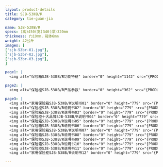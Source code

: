 ```yaml
---
layout: product-details
title: SJB-53ⅢB/R
category: tie-guan-jia

name: SJB-53ⅢB/R
specs: (高)450(宽)340(深)320mm
thickness: 门10mm，箱体6mm
weight: 42公斤
images: [
["sjb-53br-01.jpg"],
["sjb-53br-02.jpg"],
["sjb-53br-03.jpg"],
]

page1: |
  <img alt="保险箱SJB-53ⅢB/R功能特征" border="0" height="1142" src="{PRODUCT_IMAGES}sjb-gn.jpg" width="538" />

page2: |
  <img alt="保险柜SJB-53ⅢB/R产品参数" border="0" height="362" src="{PRODUCT_IMAGES}sjb-cpcs.jpg" width="538" />

page3: |
  <img alt="家用保险箱SJB-53ⅢB/R说明书01" border="0" height="779" src="{PRODUCT_IMAGES}sjb-sm01.jpg" width="528" /><br />
  <img alt="保险柜SJB-53ⅢB/R说明书02" border="0" height="779" src="{PRODUCT_IMAGES}sjb-sm02.jpg" width="528" /><br />
  <img alt="保险箱SJB-53ⅢB/R说明书03" border="0" height="779" src="{PRODUCT_IMAGES}sjb-sm03.jpg" width="528" /><br />
  <img alt="保险柜十大品牌SJB-53ⅢB/R说明书04" border="0" height="779" src="{PRODUCT_IMAGES}sjb-sm04.jpg" width="528" /><br />
  <img alt="保险箱SJB-53ⅢB/R说明书05" border="0" height="779" src="{PRODUCT_IMAGES}sjb-sm05.jpg" width="528" /><br />
  <img alt="保险箱SJB-53ⅢB/R说明书06" border="0" height="779" src="{PRODUCT_IMAGES}sjb-sm06.jpg" width="528" /><br />
  <img alt="家用保险箱SJB-53ⅢB/R说明书07" border="0" height="779" src="{PRODUCT_IMAGES}sjb-sm07.jpg" width="528" /><br />
  <img alt="保险箱SJB-53ⅢB/R说明书08" border="0" height="779" src="{PRODUCT_IMAGES}sjb-sm08.jpg" width="528" /><br />
  <img alt="保险柜SJB-53ⅢB/R说明书09" border="0" height="779" src="{PRODUCT_IMAGES}sjb-sm09.jpg" width="528" /><br />
  <img alt="保险箱SJB-53ⅢB/R说明书10" border="0" height="779" src="{PRODUCT_IMAGES}sjb-sm10.jpg" width="528" /><br />
  <img alt="保险柜SJB-53ⅢB/R说明书11" border="0" height="779" src="{PRODUCT_IMAGES}sjb-sm11.jpg" width="528" /><br />
  <img alt="家用保险柜SJB-53ⅢB/R说明书12" border="0" height="779" src="{PRODUCT_IMAGES}sjb-sm12.jpg" width="528" />

---
```

